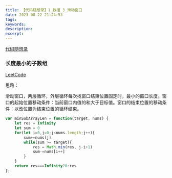 ```yaml
---
title: 【代码随想录】1_数组_3_滑动窗口
date: 2023-08-22 21:24:53
tags:
keywords:
description:
excerpt:
---
```


[代码随想录](https://www.programmercarl.com/0209.%E9%95%BF%E5%BA%A6%E6%9C%80%E5%B0%8F%E7%9A%84%E5%AD%90%E6%95%B0%E7%BB%84.html)

### 长度最小的子数组

[LeetCode](https://leetcode.cn/problems/squares-of-a-sorted-array/)

思路：

滑动窗口，两层循环，外层循环每次找窗口结束位置固定时，最小的窗口长度。窗口的起始位置移动条件：当前窗口内值的和大于目标值。窗口的结束位置的移动条件：以改位置为结束位置的循环结束。

```javascript
var minSubArrayLen = function(target, nums) {
    let res = Infinity
    let sum = 0
    for(let i=0,j=0;j<nums.length;j++){
        sum+=nums[j]
        while(sum >= target){
            res = Math.min(res, j-i+1)
            sum-=nums[i++]
        }
    }
    return res===Infinity?0:res
};
```



